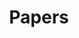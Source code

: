 ---
title: Papers
menu:
    sidebar:
        name: Papers
        identifier: papers
        weight: 10
---
